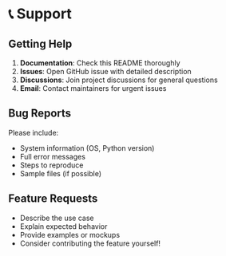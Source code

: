 # 📞 Support

## Getting Help

1. **Documentation**: Check this README thoroughly
2. **Issues**: Open GitHub issue with detailed description
3. **Discussions**: Join project discussions for general questions
4. **Email**: Contact maintainers for urgent issues

## Bug Reports

Please include:

- System information (OS, Python version)
- Full error messages
- Steps to reproduce
- Sample files (if possible)

## Feature Requests

- Describe the use case
- Explain expected behavior
- Provide examples or mockups
- Consider contributing the feature yourself!
